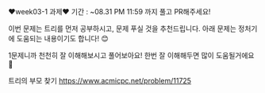 ❤week03-1 과제❤
기간 : ~08.31 PM 11:59 까지
풀고 PR해주세요!

이번 문제는 트리를 먼저 공부하시고, 문제 푸실 것을 추천드립니다.
아래 문제는 정처기에 도움되는 내용이기도 합니다! 😊

1문제니까 천천히 잘 이해해보시고 풀어보아요! 한번 잘 이해해두면 많이 도움될거에요🥸

트리의 부모 찾기
https://www.acmicpc.net/problem/11725
